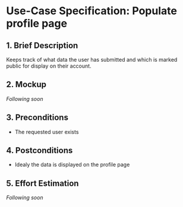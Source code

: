 # Use-Case Specification: Populate profile page

## 1. Brief Description
Keeps track of what data the user has submitted and which is marked public for display on their account.

## 2. Mockup
_Following soon_

## 3. Preconditions
- The requested user exists

## 4. Postconditions
- Idealy the data is displayed on the profile page

## 5. Effort Estimation
_Following soon_